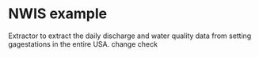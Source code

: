 # NWIS example

Extractor to extract the daily discharge and water quality data from setting gagestations in the entire USA.
change check

